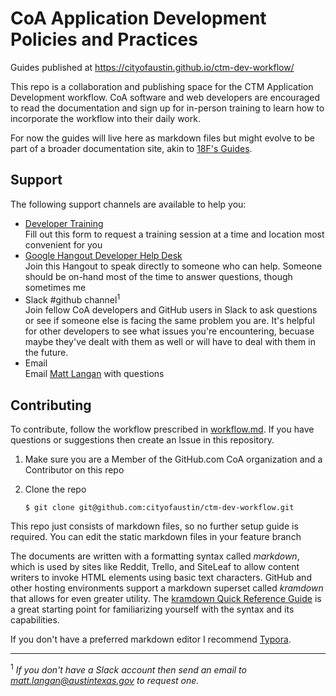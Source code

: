 # CoA Application Development Policies and Practices

Guides published at https://cityofaustin.github.io/ctm-dev-workflow/

This repo is a collaboration and publishing space for the CTM Application Development workflow. CoA software and web developers are encouraged to read the documentation and sign up for in-person training to learn how to incorporate the workflow into their daily work.

For now the guides will live here as markdown files but might evolve to be part of a broader documentation site, akin to [18F's Guides](https://guides.18f.gov).

## Support

The following support channels are available to help you:

- [Developer Training](https://docs.google.com/forms/d/e/1FAIpQLSdeJtZzODlmgQEAaupbCoaekyXoCN32lk2ft0JWwLG5sewxhA/viewform?usp=sf_link)  
  Fill out this form to request a training session at a time and location most convenient for you
- [Google Hangout Developer Help Desk](https://hangouts.google.com/hangouts/_/event/cff3pnftq7n1ov6ogch2a2hvld4?hl=en&authuser=0)  
  Join this Hangout to speak directly to someone who can help. Someone should be on-hand most of the time to answer questions, though sometimes me
- Slack #github channel<sup>1</sup>  
  Join fellow CoA developers and GitHub users in Slack to ask questions or see if someone else is facing the same problem you are. It's helpful for other developers to see what issues you're encountering, becuase maybe they've dealt with them as well or will have to deal with them in the future.
- Email  
  Email [Matt Langan](mailto:matt.langan@austintexas.gov) with questions

## Contributing

To contribute, follow the workflow prescribed in [workflow.md](workflow.md).
If you have questions or suggestions then create an Issue in this repository.

1. Make sure you are a Member of the GitHub.com CoA organization and a Contributor on this repo

2. Clone the repo
   ```
   $ git clone git@github.com:cityofaustin/ctm-dev-workflow.git
   ```


This repo just consists of markdown files, so no further setup guide is required. You can edit the static markdown files in your feature branch 

The documents are written with a formatting syntax called *markdown*, which is used by sites like Reddit, Trello, and SiteLeaf to allow content writers to invoke HTML elements using basic text characters.  GitHub and other hosting environments support a markdown superset called *kramdown* that allows for even greater utility. The [kramdown Quick Reference Guide](https://kramdown.gettalong.org/quickref.html) is a great starting point for familiarizing yourself with the syntax and its capabilities.

If you don't have a preferred markdown editor I recommend [Typora](https://typora.io).

---

<sup>1</sup> *If you don't have a Slack account then send an email to [matt.langan@austintexas.gov](mailto:matt.langan@austinetxas.gov) to request one.*